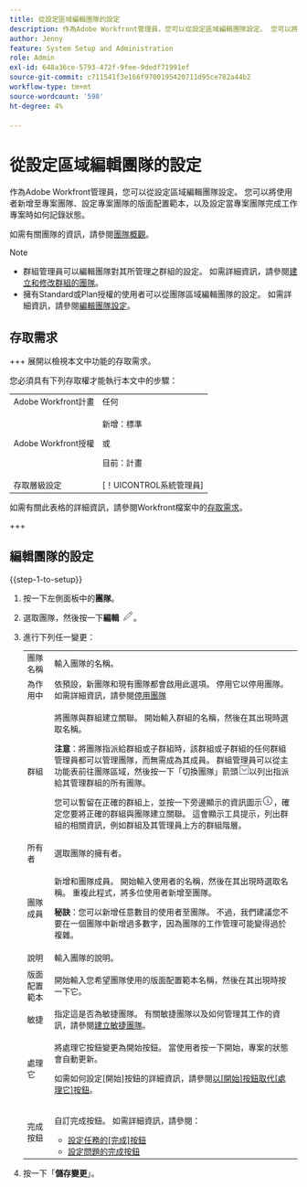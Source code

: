 ```yaml
---
title: 從設定區域編輯團隊的設定
description: 作為Adobe Workfront管理員，您可以從設定區域編輯團隊設定。 您可以將使用者新增至專案團隊、設定專案團隊的版面配置範本，以及設定當專案團隊完成工作專案時如何記錄狀態。
author: Jenny
feature: System Setup and Administration
role: Admin
exl-id: 648a36ce-5793-472f-9fee-9dedf71991ef
source-git-commit: c711541f3e166f9700195420711d95ce782a44b2
workflow-type: tm+mt
source-wordcount: '598'
ht-degree: 4%

---
```


# 從設定區域編輯團隊的設定

作為Adobe Workfront管理員，您可以從設定區域編輯團隊設定。 您可以將使用者新增至專案團隊、設定專案團隊的版面配置範本，以及設定當專案團隊完成工作專案時如何記錄狀態。

如需有關團隊的資訊，請參閱[團隊概觀](../../../people-teams-and-groups/create-and-manage-teams/teams-overview.md)。

>[!NOTE]
>
>* 群組管理員可以編輯團隊對其所管理之群組的設定。 如需詳細資訊，請參閱[建立和修改群組的團隊](../../../administration-and-setup/manage-groups/work-with-group-objects/create-and-modify-a-groups-teams.md)。
>* 擁有Standard或Plan授權的使用者可以從團隊區域編輯團隊的設定。 如需詳細資訊，請參閱[編輯團隊設定](../../../people-teams-and-groups/create-and-manage-teams/edit-team-settings.md)。

## 存取需求

+++ 展開以檢視本文中功能的存取需求。

您必須具有下列存取權才能執行本文中的步驟：

<table style="table-layout:auto"> 
 <col> 
 <col> 
 <tbody> 
  <tr> 
   <td role="rowheader">Adobe Workfront計畫</td> 
   <td>任何</td> 
  </tr> 
  <tr> 
  <tr> 
   <td role="rowheader">Adobe Workfront授權</td> 
   <td><p>新增：標準</p>
       <p>或</p>
       <p>目前：計畫</p></td>
  </tr> 
  </tr> 
  <tr> 
   <td role="rowheader">存取層級設定</td> 
   <td>[！UICONTROL系統管理員]</td>
  </tr> 
 </tbody> 
</table>

如需有關此表格的詳細資訊，請參閱Workfront檔案中的[存取需求](/help/quicksilver/administration-and-setup/add-users/access-levels-and-object-permissions/access-level-requirements-in-documentation.md)。

+++

## 編輯團隊的設定

{{step-1-to-setup}}

1. 按一下左側面板中的&#x200B;**團隊**。
1. 選取團隊，然後按一下&#x200B;**編輯** ![編輯圖示](assets/edit-icon.png)。

1. 進行下列任一變更：

   <table style="table-layout:auto"> 
    <col> 
    <col> 
    <tbody> 
     <tr> 
      <td role="rowheader">團隊名稱</td> 
      <td>輸入團隊的名稱。</td> 
     </tr>
      <tr data-mc-conditions="QuicksilverOrClassic.Draft mode"> 
       <td role="rowheader">為作用中 </td> 
       <td>依預設，新團隊和現有團隊都會啟用此選項。 停用它以停用團隊。 如需詳細資訊，請參閱<a href="../../../people-teams-and-groups/create-and-manage-teams/deactivate-a-team.md" class="MCXref xref">停用團隊</a> </td> 
      </tr>
     <tr> 
      <td role="rowheader">群組</td> 
      <td> <p>將團隊與群組建立關聯。 開始輸入群組的名稱，然後在其出現時選取名稱。</p> <p><b>注意</b>：將團隊指派給群組或子群組時，該群組或子群組的任何群組管理員都可以管理團隊，而無需成為其成員。 群組管理員可以從主功能表前往團隊區域，然後按一下「切換團隊」箭頭<img src="assets/switch-team-icon.png" alt="切換群組圖示">以列出指派給其管理群組的所有團隊。</p> <p>您可以暫留在正確的群組上，並按一下旁邊顯示的資訊圖示<img src="assets/info-icon.png">，確定您要將正確的群組與團隊建立關聯。 這會顯示工具提示，列出群組的相關資訊，例如群組及其管理員上方的群組階層。</p> </td> 
     </tr> 
     <tr> 
      <td role="rowheader">所有者</td> 
      <td>選取團隊的擁有者。</td> 
     </tr> 
     <tr> 
      <td role="rowheader">團隊成員</td> 
      <td> <p>新增和團隊成員。 開始輸入使用者的名稱，然後在其出現時選取名稱。 重複此程式，將多位使用者新增至團隊。</p> 
      <p><b>秘訣</b>：您可以新增任意數目的使用者至團隊。 不過，我們建議您不要在一個團隊中新增過多數字，因為團隊的工作管理可能變得過於複雜。</p> </td> 
     </tr> 
     <tr> 
      <td role="rowheader">說明</td> 
      <td>輸入團隊的說明。</td> 
     </tr> 
     <tr> 
      <td role="rowheader">版面配置範本</td> 
      <td> <p>開始輸入您希望團隊使用的版面配置範本名稱，然後在其出現時按一下它。</p> </td> 
     </tr> 
     <tr> 
      <td role="rowheader">敏捷</td> 
      <td>指定這是否為敏捷團隊。 有關敏捷團隊以及如何管理其工作的資訊，請參閱<a href="../../../agile/get-started-with-agile-in-workfront/create-an-agile-team.md" class="MCXref xref">建立敏捷團隊</a>。</td> 
     </tr> 
     <tr data-mc-conditions=""> 
      <td role="rowheader">處理它</td> 
      <td> <p>將處理它按鈕變更為開始按鈕。 當使用者按一下開始，專案的狀態會自動更新。</p> <p>如需如何設定[開始]按鈕的詳細資訊，請參閱<a href="../../../people-teams-and-groups/create-and-manage-teams/work-on-it-button-to-start-button.md" class="MCXref xref">以[開始]按鈕取代[處理它]按鈕</a>。</p> </td> 
     </tr> 
     <tr> 
      <td role="rowheader">完成按鈕</td> 
      <td> <p>自訂完成按鈕。 如需詳細資訊，請參閱：</p> 
       <ul> 
        <li><a href="../../../people-teams-and-groups/create-and-manage-teams/configure-the-done-button-for-tasks.md" class="MCXref xref">設定任務的[完成]按鈕</a> </li> 
        <li><a href="../../../people-teams-and-groups/create-and-manage-teams/configure-the-done-button-for-issues.md" class="MCXref xref">設定問題的完成按鈕</a> </li> 
       </ul> </td> 
     </tr> 
    </tbody> 
   </table>

1. 按一下「**儲存變更**」。
